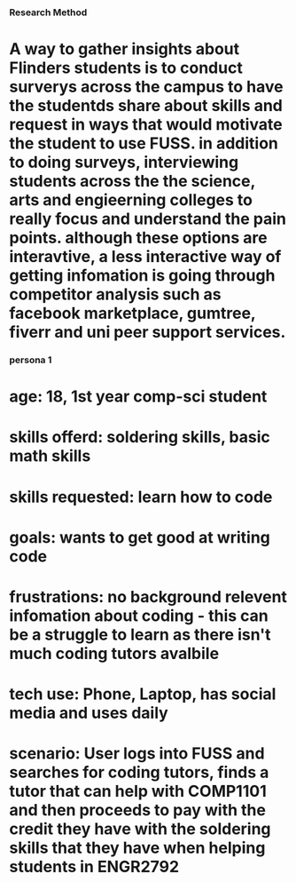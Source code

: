 ### Research Method 
# A way to gather insights about Flinders students is to conduct surverys across the campus to have the studentds share about skills and request in ways that would motivate the student to use FUSS. in addition to doing surveys, interviewing students across the the science, arts and engieerning colleges to really focus and understand the pain points. although these options are interavtive, a less interactive way of getting infomation is going through competitor analysis such as facebook marketplace, gumtree, fiverr and uni peer support services.

### persona 1 
# age: 18, 1st year comp-sci student 
# skills offerd: soldering skills, basic math skills
# skills requested: learn how to code
# goals: wants to get good at writing code
# frustrations: no background relevent infomation about coding - this can be a struggle to learn as there isn't much coding tutors avalbile
# tech use: Phone, Laptop, has social media and uses daily
# scenario: User logs into FUSS and searches for coding tutors, finds a tutor that can help with COMP1101 and then proceeds to pay with the credit they have with the soldering skills that they have when helping students in ENGR2792

